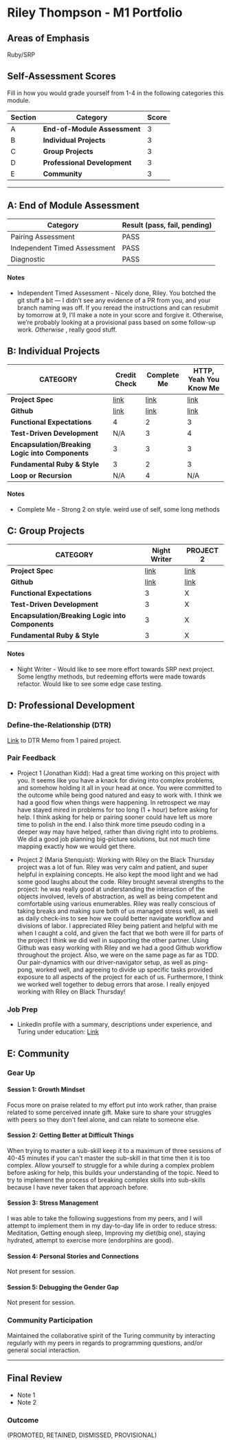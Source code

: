 # Riley Thompson - M1 Portfolio

## Areas of Emphasis
  Ruby/SRP

## Self-Assessment Scores

Fill in how you would grade yourself from 1-4 in the following categories this module.

| Section | Category | Score |
| ---- | ----- | ---- |
| A | **End-of-Module Assessment** | 3 |
| B | **Individual Projects** | 3 |
| C | **Group Projects** | 3 |
| D | **Professional Development** | 3 |
| E | **Community** | 3 |   

------------------------------------------------

## A: End of Module Assessment

| Category | Result (pass, fail, pending) |
| ----- | --- |
| Pairing Assessment | PASS |
| Independent Timed Assessment | PASS |
| Diagnostic | PASS |

#### Notes

*  Independent Timed Assessment - Nicely done, Riley. You botched the git stuff a bit — I didn’t see any evidence of a PR from you, and your branch naming was off. If you reread the instructions and can resubmit by tomorrow at 9, I’ll make a note in your score and forgive it. Otherwise, we’re probably looking at a provisional pass based on some follow-up work. _Otherwise_ , really good stuff.


## B: Individual Projects

| CATEGORY | Credit Check | Complete Me | HTTP, Yeah You Know Me |
| --- | --- | --- | --- |
| **Project Spec** | [link](http://backend.turing.io/module1/projects/credit_check) | [link](http://backend.turing.io/module1/projects/complete_me) | [link](http://backend.turing.io/module1/projects/http_yeah_you_know_me) |
| **Github** | [link](https://github.com/ryt11/projects/blob/master/credit_check.rb) | [link](https://github.com/ryt11/complete_me) | [link](https://github.com/ryt11/http_yeah_you_know_me) |
| **Functional Expectations** | 4 | 2 | 3 |
| **Test-Driven Development** | N/A | 3 | 4 |
| **Encapsulation/Breaking Logic into Components** | 3 | 3 | 3 |
| **Fundamental Ruby & Style** | 3 | 2 | 3 |
| **Loop or Recursion** | N/A | 4 | N/A |

#### Notes

*  Complete Me - Strong 2 on style. weird use of self, some long methods


## C: Group Projects

| CATEGORY | Night Writer | PROJECT 2 |
| --- | --- | --- |
| **Project Spec** | [link](http://backend.turing.io/module1/projects/night_writer) | [link](http://example.com) |
| **Github** | [link](https://github.com/jk1dd/night_writer) | [link](http://example.com) |
| **Functional Expectations** | 3 | X |
| **Test-Driven Development** | 3| X |
| **Encapsulation/Breaking Logic into Components** | 3 | X |
| **Fundamental Ruby & Style** | 3 | X |



#### Notes

*   Night Writer - Would like to see more effort towards SRP next project. Some lengthy methods, but redeeming efforts were made towards refactor.
Would like to see some edge case testing.

## D: Professional Development

### Define-the-Relationship (DTR)

[Link](https://gist.github.com/jk1dd/0ad3c6feaa5f38aed29789999568b5fc) to DTR Memo from 1 paired project.

### Pair Feedback

*   Project 1 (Jonathan Kidd): Had a great time working on this project with you. It seems like you have a knack for diving into complex problems, and somehow holding it all in your head at once. You were committed to the outcome while being good natured and easy to work with. I think we had a good flow when things were happening. In retrospect we may have stayed mired in problems for too long (1 + hour) before asking for help. I think asking for help or pairing sooner could have left us more time to polish in the end. I also think more time pseudo coding in a deeper way may have helped, rather than diving right into to problems. We did a good job planning big-picture solutions, but not much time mapping exactly how we would get there.


*   Project 2 (Maria Stenquist): Working with Riley on the Black Thursday project was a lot of fun. Riley was very calm and patient, and super helpful in explaining concepts. He also kept the mood light and we had some good laughs about the code. Riley brought several strengths to the project: he was really good at understanding the interaction of the objects involved, levels of abstraction, as well as being competent and comfortable using various enumerables. Riley was really conscious of taking breaks and making sure both of us managed stress well, as well as daily check-ins to see how we could better navigate workflow and divisions of labor. I appreciated Riley being patient and helpful with me when I caught a cold, and given the fact that we both were ill for parts of the project I think we did well in supporting the other partner. Using Github was easy working with Riley and we had a good Github workflow throughout the project. Also, we were on the same page as far as TDD. Our pair-dynamics with our driver-navigator setup, as well as ping-pong, worked well,  and agreeing to divide up specific tasks provided exposure to all aspects of the project for each of us. Furthermore, I think we worked well together to debug errors that arose. I really enjoyed working with Riley on Black Thursday!

### Job Prep


*   LinkedIn profile with a summary, descriptions under experience, and Turing under education: [Link](https://www.linkedin.com/in/david-thompson-183b38135/)



## E: Community

### Gear Up

#### Session 1: Growth Mindset
Focus more on praise related to my effort put into work rather, than praise related to some perceived innate gift. Make sure to share your struggles with peers so they don't feel alone, and can relate to someone else.

#### Session 2: Getting Better at Difficult Things
When trying to master a sub-skill keep it to a maximum of three sessions of 40-45 minutes if you can't master the sub-skill in that time then it is too complex.
Allow yourself to struggle for a while during a complex problem before asking for help, this builds your understanding of the topic. Need to try to implement the process of breaking complex skills into sub-skills because I have never taken that approach before.

#### Session 3: Stress Management
I was able to take the following suggestions from my peers, and I will attempt to implement them in my day-to-day life in order to reduce stress: Meditation, Getting enough sleep, Improving my diet(big one), staying hydrated, attempt to exercise more (endorphins are good).

#### Session 4: Personal Stories and Connections
Not present for session.

#### Session 5: Debugging the Gender Gap
Not present for session.

### Community Participation
Maintained the collaborative spirit of the Turing community by interacting regularly
with my peers in regards to programming questions, and/or general social interaction.

-------------------------------------------------------------

## Final Review

*   Note 1
*   Note 2

### Outcome

(PROMOTED, RETAINED, DISMISSED, PROVISIONAL)
